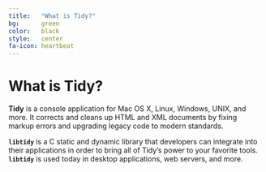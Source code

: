```yaml
---
title:   "What is Tidy?"
bg:      green
color:   black
style:   center
fa-icon: heartbeat
---
```


What is Tidy?
=============

**Tidy** is a console application for Mac OS X, Linux, Windows, UNIX, and more.
It corrects and cleans up HTML and XML documents by fixing markup errors and
upgrading legacy code to modern standards.

**`libtidy`** is a C static and dynamic library that developers can integrate into
their applications in order to bring all of Tidy’s power to your favorite tools.
**`libtidy`** is used today in desktop applications, web servers, and more.
